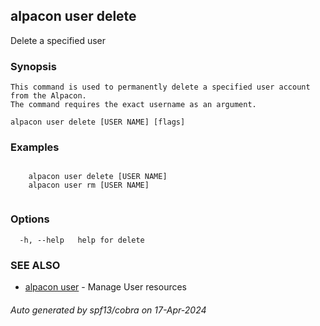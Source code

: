 ## alpacon user delete

Delete a specified user

### Synopsis


	This command is used to permanently delete a specified user account from the Alpacon. 
	The command requires the exact username as an argument.
	

```
alpacon user delete [USER NAME] [flags]
```

### Examples

```
 
	alpacon user delete [USER NAME]	
	alpacon user rm [USER NAME]
	
```

### Options

```
  -h, --help   help for delete
```

### SEE ALSO

* [alpacon user](alpacon_user.md)	 - Manage User resources

###### Auto generated by spf13/cobra on 17-Apr-2024
